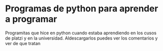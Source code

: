 # Programas de python para aprender a programar
Programitas que hice en python cuando estaba aprendiendo en los cusos de platzi y en la universidad. Aldescargarlos puedes ver los comentarios y ver de que tratan
